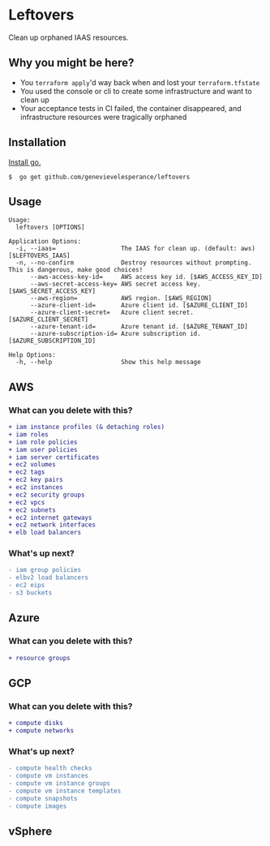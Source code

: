 # Leftovers

Clean up orphaned IAAS resources.

## Why you might be here?
- You `terraform apply`'d way back when and lost your `terraform.tfstate`
- You used the console or cli to create some infrastructure and want to clean up
- Your acceptance tests in CI failed, the container disappeared, and
infrastructure resources were tragically orphaned

## Installation

[Install go.](https://golang.org/doc/install)

```
$  go get github.com/genevievelesperance/leftovers
```

## Usage

```
Usage:
  leftovers [OPTIONS]

Application Options:
  -i, --iaas=                  The IAAS for clean up. (default: aws) [$LEFTOVERS_IAAS]
  -n, --no-confirm             Destroy resources without prompting. This is dangerous, make good choices!
      --aws-access-key-id=     AWS access key id. [$AWS_ACCESS_KEY_ID]
      --aws-secret-access-key= AWS secret access key. [$AWS_SECRET_ACCESS_KEY]
      --aws-region=            AWS region. [$AWS_REGION]
      --azure-client-id=       Azure client id. [$AZURE_CLIENT_ID]
      --azure-client-secret=   Azure client secret. [$AZURE_CLIENT_SECRET]
      --azure-tenant-id=       Azure tenant id. [$AZURE_TENANT_ID]
      --azure-subscription-id= Azure subscription id. [$AZURE_SUBSCRIPTION_ID]

Help Options:
  -h, --help                   Show this help message
```

## AWS
### What can you delete with this?

```diff
+ iam instance profiles (& detaching roles)
+ iam roles
+ iam role policies
+ iam user policies
+ iam server certificates
+ ec2 volumes
+ ec2 tags
+ ec2 key pairs
+ ec2 instances
+ ec2 security groups
+ ec2 vpcs
+ ec2 subnets
+ ec2 internet gateways
+ ec2 network interfaces
+ elb load balancers
```

### What's up next?

```diff
- iam group policies
- elbv2 load balancers
- ec2 eips
- s3 buckets
```

## Azure
### What can you delete with this?

```diff
+ resource groups
```

## GCP
### What can you delete with this?

```diff
+ compute disks
+ compute networks
```
### What's up next?

```diff
- compute health checks
- compute vm instances
- compute vm instance groups
- compute vm instance templates
- compute snapshots
- compute images
```

## vSphere
